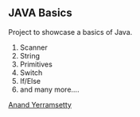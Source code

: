 ## JAVA Basics
Project to showcase a basics of Java.

1) Scanner
2) String
3) Primitives
4) Switch
5) If/Else
6) and many more....

[Anand Yerramsetty](http://mywebsite.com)
